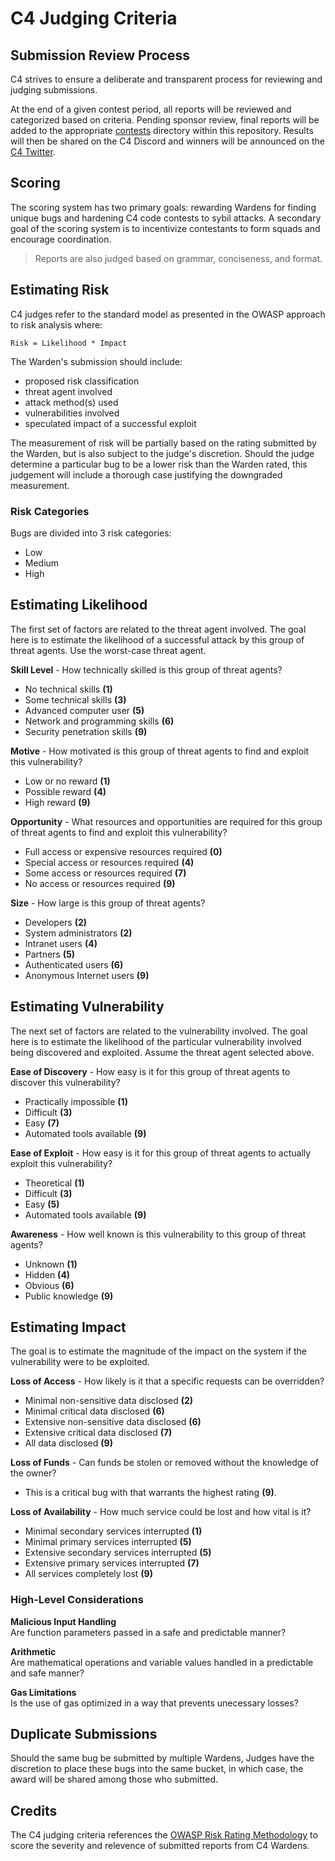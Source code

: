 # C4 Judging Criteria
## Submission Review Process
C4 strives to ensure a deliberate and transparent process for reviewing and judging submissions. 

At the end of a given contest period, all reports will be reviewed and categorized based on criteria. Pending sponsor review, final reports will be added to the appropriate [contests](contests/README.md) directory within this repository. Results will then be shared on the C4 Discord and winners will be announced on the [C4 Twitter](https://twitter.com/code423n4).

## Scoring
The scoring system has two primary goals: rewarding Wardens for finding unique bugs and hardening C4 code contests to sybil attacks. A secondary goal of the scoring system is to incentivize contestants to form squads and encourage coordination. 

> Reports are also judged based on grammar, conciseness, and format. 
## Estimating Risk
C4 judges refer to the standard model as presented in the OWASP approach to risk analysis where:  
  
`Risk = Likelihood * Impact`  
  
The Warden's submission should include:

- proposed risk classification
- threat agent involved
- attack method(s) used
- vulnerabilities involved
- speculated impact of a successful exploit

The measurement of risk will be partially based on the rating submitted by the Warden, but is also subject to the judge's discretion. Should the judge determine a particular bug to be a lower risk than the Warden rated, this judgement will include a thorough case justifying the downgraded measurement.

### Risk Categories

Bugs are divided into 3 risk categories:   

- Low 
- Medium  
- High

## Estimating Likelihood

The first set of factors are related to the threat agent involved. The goal here is to estimate the likelihood of a successful attack by this group of threat agents. Use the worst-case threat agent.

**Skill Level** - How technically skilled is this group of threat agents? 

- No technical skills **(1)** 
- Some technical skills **(3)** 
- Advanced computer user **(5)** 
- Network and programming skills **(6)** 
- Security penetration skills **(9)**

**Motive** - How motivated is this group of threat agents to find and exploit this vulnerability?

- Low or no reward **(1)**
- Possible reward **(4)**
- High reward **(9)**

**Opportunity** - What resources and opportunities are required for this group of threat agents to find and exploit this vulnerability? 

- Full access or expensive resources required **(0)**
- Special access or resources required **(4)**
- Some access or resources required **(7)**
- No access or resources required **(9)**

**Size** - How large is this group of threat agents? 

- Developers **(2)**
- System administrators **(2)**
- Intranet users **(4)**
- Partners **(5)**
- Authenticated users **(6)** 
- Anonymous Internet users **(9)**

## Estimating Vulnerability

The next set of factors are related to the vulnerability involved. The goal here is to estimate the likelihood of the particular vulnerability involved being discovered and exploited. Assume the threat agent selected above.

**Ease of Discovery** - How easy is it for this group of threat agents to discover this vulnerability? 

- Practically impossible **(1)**
- Difficult **(3)**
- Easy **(7)** 
- Automated tools available **(9)**

**Ease of Exploit** - How easy is it for this group of threat agents to actually exploit this vulnerability? 

- Theoretical **(1)**
- Difficult **(3)**
- Easy **(5)**
- Automated tools available **(9)**

**Awareness** - How well known is this vulnerability to this group of threat agents? 

- Unknown **(1)**
- Hidden **(4)**
- Obvious **(6)**
- Public knowledge **(9)**

## Estimating Impact
The goal is to estimate the magnitude of the impact on the system if the vulnerability were to be exploited.  
  
**Loss of Access** - How likely is it that a specific requests can be overridden? 

- Minimal non-sensitive data disclosed **(2)**
- Minimal critical data disclosed **(6)**
- Extensive non-sensitive data disclosed **(6)** 
- Extensive critical data disclosed **(7)** 
- All data disclosed **(9)**
  
**Loss of Funds** - Can funds be stolen or removed without the knowledge of the owner? 
- This is a critical bug with that warrants the highest rating **(9)**.

**Loss of Availability** - How much service could be lost and how vital is it? 

- Minimal secondary services interrupted **(1)**
- Minimal primary services interrupted **(5)**
- Extensive secondary services interrupted **(5)**
- Extensive primary services interrupted **(7)**
- All services completely lost **(9)**

### High-Level Considerations
**Malicious Input Handling**  
Are function parameters passed in a safe and predictable manner?

**Arithmetic**  
Are mathematical operations and variable values handled in a predictable and safe manner?

**Gas Limitations**  
Is the use of gas optimized in a way that prevents unecessary losses?

## Duplicate Submissions
Should the same bug be submitted by multiple Wardens, Judges have the discretion to place these bugs into the same bucket, in which case, the award will be shared among those who submitted.
 
## Credits
The C4 judging criteria references the [OWASP Risk Rating Methodology](https://owasp.org/www-community/OWASP_Risk_Rating_Methodology) to score the severity and relevence of submitted reports from C4 Wardens.
